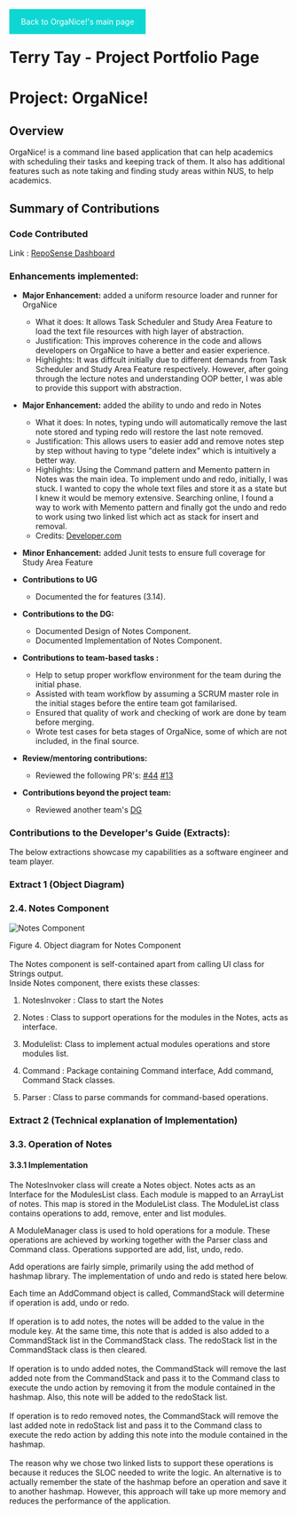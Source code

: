 [comment]: # (@@author NizarMohd)
<!-- top button was extracted from https://www.w3schools.com/howto/howto_js_scroll_to_top.asp -->
<style>
img {
    display: block;
    margin-left: auto;
    margin-right: auto;
    width: auto;
}
	
#topButton {
  display: none; 
  position: fixed; 
  bottom: 20px;
  right: 30px; 
  z-index: 99; 
  border: none; 
  outline: none; 
  background-color: #0ED7D3; 
  color: white; 
  cursor: pointer; 
  padding: 15px; 
  border-radius: 10px; 
  font-size: 18px; 
  text-alignment: center;
}

#topButton:hover {
  background-color: #15E3DF;
}
</style>

<button onclick="topFunction()" id="topButton" title="Go to top">Top</button>

<script src="../jsCodes/topButton.js"></script>

<style>
a.backlink {
	background-color: #0ED7D3;
  color: white;
  padding: 1em 1.5em;
  position: relative;
  text-decoration: none;
}

a.backlink:hover {
  background-color: #15E3DF;
  cursor: pointer;
}

a.backlink:active {
  box-shadow: none;
  top: 5px;
}
</style>

<a href="https://ay1920s2-cs2113t-t12-3.github.io/tp/" class="backlink">Back to OrgaNice!'s main page</a>

# Terry Tay - Project Portfolio Page

# Project: OrgaNice!

##  Overview

  OrgaNice! is a command line based application that can help academics with scheduling their tasks and keeping track of them. 
  It also has additional features such as note taking and finding study areas within NUS, to help academics.

## Summary of Contributions

### Code Contributed
Link : [RepoSense Dashboard](https://nus-cs2113-ay1920s2.github.io/tp-dashboard/#breakdown=true&search=terry%20tay&sort=groupTitle&sortWithin=title&since=2020-03-01&timeframe=commit&mergegroup=false&groupSelect=groupByRepos&tabOpen=true&tabType=authorship&tabAuthor=terrytay&tabRepo=AY1920S2-CS2113T-T12-3%2Ftp%5Bmaster%5D)

### Enhancements implemented:
* **Major Enhancement:**  added a uniform resource loader and runner for OrgaNice
	* What it does: It allows Task Scheduler and Study Area Feature to load the text file resources with high layer of abstraction.
  * Justification: This improves coherence in the code and allows developers on OrgaNice to have a better and easier experience.
  * Highlights: It was diffcult initially due to different demands from Task Scheduler and Study Area Feature respectively. However, after going through the lecture notes and understanding OOP better, I was able to provide this support with abstraction.
* **Major Enhancement:**  added the ability to undo and redo in Notes
	* What it does: In notes, typing undo will automatically remove the last note stored and typing redo will restore the last note removed.
  * Justification: This allows users to easier add and remove notes step by step without having to type "delete index" which is intuitively a better way.
  * Highlights: Using the Command pattern and Memento pattern in Notes was the main idea. To implement undo and redo, initially, I was stuck. I wanted to copy the whole text files and store it as a state but I knew it would be memory extensive. Searching online, I found a way to work with Memento pattern and finally got the undo and redo to work using two linked list which act as stack for insert and removal.
  * Credits: [Developer.com](https://www.developer.com/design*/article.php/3720566/Working-With-Design-Patterns-Memento.htm)
* **Minor Enhancement:** added Junit tests to ensure full coverage for Study Area Feature
* **Contributions to UG**
	* Documented the for features (3.14).
* **Contributions to the DG:**
  * Documented Design of Notes Component.
  * Documented Implementation of Notes Component.

* **Contributions to team-based tasks :**
  * Help to setup proper workflow environment for the team during the initial phase.
  * Assisted with team workflow by assuming a SCRUM master role in the initial stages before the entire team got familarised.
  * Ensured that quality of work and checking of work are done by team before merging.
  * Wrote test cases for beta stages of OrgaNice, some of which are not included, in the final source.
  
* **Review/mentoring contributions:**
	* Reviewed the following PR's: 
		[#44](https://github.com/AY1920S2-CS2113T-T12-3/tp/pull/44) [#13](https://github.com/AY1920S2-CS2113T-T12-3/tp/pull/13)
* **Contributions beyond the project team:**
	* Reviewed another team's [DG](https://github.com/nus-cs2113-AY1920S2/tp/pull/24)
	
	
### Contributions to the Developer's Guide (Extracts):

The below extractions showcase my capabilities as a software engineer and team player.

### Extract 1 (Object Diagram)

[comment]: # (@@author terrytay)

### 2.4. Notes Component
![Notes Component](../images/NotesComponent.png)
<div>Figure 4. Object diagram for Notes Component</div>
<br>
The Notes component is self-contained apart from calling UI class for Strings output.
<br> 
Inside Notes component, there exists these classes:
  
1. NotesInvoker : Class to start the Notes
	
2. Notes : Class to support operations for the modules in the Notes, acts as interface.
	
3. Modulelist: Class to implement actual modules operations and store modules list.
	
4. Command : Package containing Command interface, Add command, Command Stack classes.
	
5. Parser : Class to parse commands for command-based operations.


### Extract 2 (Technical explanation of Implementation)

[comment]: # (@@author terrytay)

### 3.3. Operation of Notes

#### 3.3.1 Implementation 

The NotesInvoker class will create a Notes object. Notes acts as an Interface for the ModulesList class.
Each module is mapped to an ArrayList of notes. This map is stored in the ModuleList class. The ModuleList class
contains operations to add, remove, enter and list modules.
<br>

A ModuleManager class is used to hold operations for a module. These operations are achieved by working together
with the Parser class and Command class. Operations supported are add, list, undo, redo. 

Add operations are fairly simple, primarily using the add method of hashmap library. The implementation of
undo and redo is stated here below.

Each time an AddCommand object is called, CommandStack will determine if operation is add, undo or redo.
<br><br>
If operation is to add notes, the notes will be added to the value in the module key. At the same time, 
this note that is added is also added to a CommandStack list in the CommandStack class. The redoStack list in the 
CommandStack class is then cleared.
<br><br>
If operation is to undo added notes, the CommandStack will remove the last added note from
the CommandStack and pass it to the Command class to execute the undo action by removing it from the module
contained in the hashmap. Also, this note will be added to the redoStack list.
<br><br>
If operation is to redo removed notes, the CommandStack will remove the last added note in redoStack list and
pass it to the Command class to execute the redo action by adding this note into the module contained in the
hashmap.
<br><br>
The reason why we chose two linked lists to support these operations is because it reduces the SLOC needed to
write the logic. An alternative is to actually remember the state of the hashmap before an operation and save
it to another hashmap. However, this approach will take up more memory and reduces the performance of the application.
